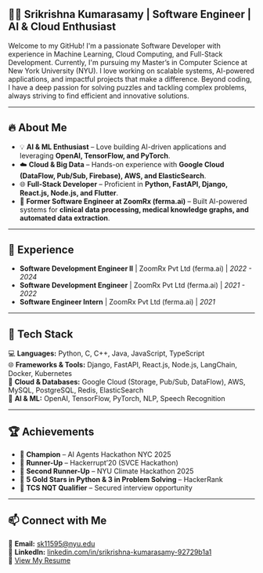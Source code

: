 ## 👨‍💻 **Srikrishna Kumarasamy | Software Engineer | AI & Cloud Enthusiast**


Welcome to my GitHub! I'm a passionate Software Developer with experience in Machine Learning, Cloud Computing, and Full-Stack Development. Currently, I'm pursuing my Master’s in Computer Science at New York University (NYU). I love working on scalable systems, AI-powered applications, and impactful projects that make a difference. Beyond coding, I have a deep passion for solving puzzles and tackling complex problems, always striving to find efficient and innovative solutions.

---

## 🔥 About Me  

- 💡 **AI & ML Enthusiast** – Love building AI-driven applications and leveraging **OpenAI, TensorFlow, and PyTorch**.  
- ☁️ **Cloud & Big Data** – Hands-on experience with **Google Cloud (DataFlow, Pub/Sub, Firebase), AWS, and ElasticSearch**.  
- 🌐 **Full-Stack Developer** – Proficient in **Python, FastAPI, Django, React.js, Node.js, and Flutter**.  
- 🔬 **Former Software Engineer at ZoomRx (ferma.ai)** – Built AI-powered systems for **clinical data processing, medical knowledge graphs, and automated data extraction**.  

---

## 💼 Experience  

- **Software Development Engineer II** | ZoomRx Pvt Ltd (ferma.ai) | *2022 - 2024*  
- **Software Development Engineer** | ZoomRx Pvt Ltd (ferma.ai) | *2021 - 2022*  
- **Software Engineer Intern** | ZoomRx Pvt Ltd (ferma.ai) | *2021*  

---

## 🔨 Tech Stack  

💻 **Languages:** Python, C, C++, Java, JavaScript, TypeScript  
🌐 **Frameworks & Tools:** Django, FastAPI, React.js, Node.js, LangChain, Docker, Kubernetes  
📡 **Cloud & Databases:** Google Cloud (Storage, Pub/Sub, DataFlow), AWS, MySQL, PostgreSQL, Redis, ElasticSearch  
🧠 **AI & ML:** OpenAI, TensorFlow, PyTorch, NLP, Speech Recognition  


---

## 🏆 Achievements  

- 🏅 **Champion** – AI Agents Hackathon NYC 2025  
- 🥈 **Runner-Up** – Hackerrupt’20 (SVCE Hackathon)  
- 🥉 **Second Runner-Up** – NYU Climate Hackathon 2025
- 🥇 **5 Gold Stars in Python & 3 in Problem Solving** – HackerRank  
- 🎯 **TCS NQT Qualifier** – Secured interview opportunity  

---

## 📫 Connect with Me  

📧 **Email:** [sk11595@nyu.edu](mailto:sk11595@nyu.edu)  
🔗 **LinkedIn:** [linkedin.com/in/srikrishna-kumarasamy-92729b1a1](https://www.linkedin.com/in/srikrishna-kumarasamy-92729b1a1/)  
📄 [View My Resume](https://docs.google.com/document/d/1EcbWQFornZ1GMGziKd2Z-0QC3PFx9yam/edit?usp=sharing&ouid=108223581217389361061&rtpof=true&sd=true)
  
